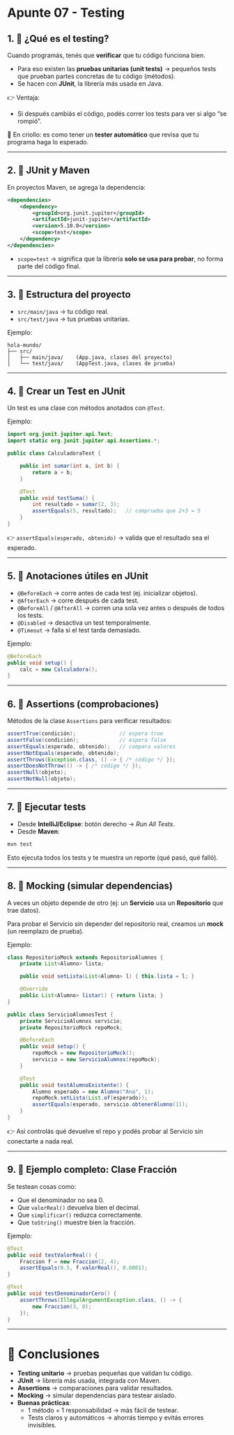 # Apunte 07 - Testing

## 1. 🔹 ¿Qué es el testing?

Cuando programás, tenés que **verificar** que tu código funciona bien.

- Para eso existen las **pruebas unitarias (unit tests)** → pequeños tests que prueban partes concretas de tu código (métodos).
- Se hacen con **JUnit**, la librería más usada en Java.

👉 Ventaja:

- Si después cambiás el código, podés correr los tests para ver si algo “se rompió”.

📌 En criollo: es como tener un **tester automático** que revisa que tu programa haga lo esperado.

---

## 2. 🔹 JUnit y Maven

En proyectos Maven, se agrega la dependencia:

```xml
<dependencies>
    <dependency>
        <groupId>org.junit.jupiter</groupId>
        <artifactId>junit-jupiter</artifactId>
        <version>5.10.0</version>
        <scope>test</scope>
    </dependency>
</dependencies>

```

- `scope=test` → significa que la librería **solo se usa para probar**, no forma parte del código final.

---

## 3. 🔹 Estructura del proyecto

- `src/main/java` → tu código real.
- `src/test/java` → tus pruebas unitarias.

Ejemplo:

```
hola-mundo/
├── src/
│   ├── main/java/    (App.java, clases del proyecto)
│   └── test/java/    (AppTest.java, clases de prueba)

```

---

## 4. 🔹 Crear un Test en JUnit

Un test es una clase con métodos anotados con `@Test`.

Ejemplo:

```java
import org.junit.jupiter.api.Test;
import static org.junit.jupiter.api.Assertions.*;

public class CalculadoraTest {

    public int sumar(int a, int b) {
        return a + b;
    }

    @Test
    public void testSuma() {
        int resultado = sumar(2, 3);
        assertEquals(5, resultado);   // comprueba que 2+3 = 5
    }
}

```

👉 `assertEquals(esperado, obtenido)` → valida que el resultado sea el esperado.

---

## 5. 🔹 Anotaciones útiles en JUnit

- `@BeforeEach` → corre antes de cada test (ej. inicializar objetos).
- `@AfterEach` → corre después de cada test.
- `@BeforeAll` / `@AfterAll` → corren una sola vez antes o después de todos los tests.
- `@Disabled` → desactiva un test temporalmente.
- `@Timeout` → falla si el test tarda demasiado.

Ejemplo:

```java
@BeforeEach
public void setup() {
    calc = new Calculadora();
}

```

---

## 6. 🔹 Assertions (comprobaciones)

Métodos de la clase `Assertions` para verificar resultados:

```java
assertTrue(condición);              // espera true
assertFalse(condición);             // espera false
assertEquals(esperado, obtenido);   // compara valores
assertNotEquals(esperado, obtenido);
assertThrows(Exception.class, () -> { /* código */ });
assertDoesNotThrow(() -> { /* código */ });
assertNull(objeto);
assertNotNull(objeto);

```

---

## 7. 🔹 Ejecutar tests

- Desde **IntelliJ/Eclipse**: botón derecho → *Run All Tests*.
- Desde **Maven**:

```bash
mvn test

```

Esto ejecuta todos los tests y te muestra un reporte (qué pasó, qué falló).

---

## 8. 🔹 Mocking (simular dependencias)

A veces un objeto depende de otro (ej: un **Servicio** usa un **Repositorio** que trae datos).

Para probar el Servicio sin depender del repositorio real, creamos un **mock** (un reemplazo de prueba).

Ejemplo:

```java
class RepositorioMock extends RepositorioAlumnos {
    private List<Alumno> lista;

    public void setLista(List<Alumno> l) { this.lista = l; }

    @Override
    public List<Alumno> listar() { return lista; }
}

public class ServicioAlumnosTest {
    private ServicioAlumnos servicio;
    private RepositorioMock repoMock;

    @BeforeEach
    public void setup() {
        repoMock = new RepositorioMock();
        servicio = new ServicioAlumnos(repoMock);
    }

    @Test
    public void testAlumnoExistente() {
        Alumno esperado = new Alumno("Ana", 1);
        repoMock.setLista(List.of(esperado));
        assertEquals(esperado, servicio.obtenerAlumno(1));
    }
}

```

👉 Así controlás qué devuelve el repo y podés probar al Servicio sin conectarte a nada real.

---

## 9. 🔹 Ejemplo completo: Clase Fracción

Se testean cosas como:

- Que el denominador no sea 0.
- Que `valorReal()` devuelva bien el decimal.
- Que `simplificar()` reduzca correctamente.
- Que `toString()` muestre bien la fracción.

Ejemplo:

```java
@Test
public void testValorReal() {
    Fraccion f = new Fraccion(2, 4);
    assertEquals(0.5, f.valorReal(), 0.0001);
}

@Test
public void testDenominadorCero() {
    assertThrows(IllegalArgumentException.class, () -> {
        new Fraccion(3, 0);
    });
}

```

---

# 🎯 Conclusiones

- **Testing unitario** → pruebas pequeñas que validan tu código.
- **JUnit** → librería más usada, integrada con Maven.
- **Assertions** → comparaciones para validar resultados.
- **Mocking** → simular dependencias para testear aislado.
- **Buenas prácticas**:
    - 1 método = 1 responsabilidad → más fácil de testear.
    - Tests claros y automáticos → ahorrás tiempo y evitás errores invisibles.
